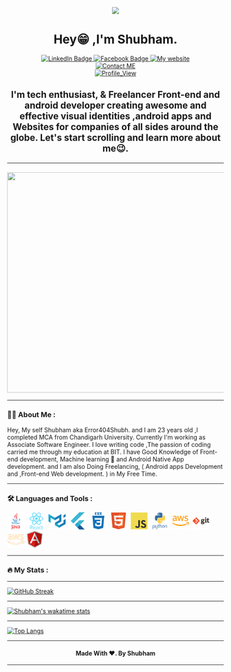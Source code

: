 <div id="header" align="center">
  <img src="https://media.giphy.com/media/M9gbBd9nbDrOTu1Mqx/giphy.gif" width="100"/>
</div>

<h1 align ="center" color ="White" font = "opensans-bold">
   Hey😁 ,I'm Shubham.
</h1>

<div id="badges" align = "center">
  <a href="https://www.linkedin.com/in/shubh1203/">
    <img src="https://img.shields.io/badge/LinkedIn-blue?style=for-the-badge&logo=linkedin&logoColor=white" alt="LinkedIn Badge"/>
  </a>
  <a href="">
    <img src="https://img.shields.io/badge/Facebook-blue?style=for-the-badge&logo=facebook&logoColor=white" alt="Facebook Badge"/>
  </a>
  <a href="https://error404shubh.github.io/">
    <img src="https://img.shields.io/badge/Personal_website-pink?style=for-the-badge" alt="My website"/>
  </a>
  
  <br>
  <center>
   <a href="mailto:Shubham34670@gmail.com">
    <img src="https://img.shields.io/badge/Click%20Here-For%20Contact%20Me-blue" alt="Contact ME"/>
  </a>
  
  <br>
  
  <a href = "https://komarev.com/ghpvc/?username=Error404Shubh">
  <img src="https://komarev.com/ghpvc/?username=Error404Shubh&style=flat-square&color=blue" alt="Profile_View"/>
  </a>
  </center>
</div>

<h2 align = "center" color: "White" background-color = "lightcolor"  border-radius: "6px">
I'm tech enthusiast, &amp; Freelancer Front-end and android developer 
creating awesome and effective visual identities ,android apps and Websites
 for companies of all sides around the globe. 
  Let's start scrolling and learn more about me😉.
  <br><hr>
</h2>

<div align="center">
  <img src = "https://media.giphy.com/media/UDclWKlmfmq7twI3iJ/giphy.gif"  width="600" height="512"/>
</div>

<hr>

### :man_technologist: About Me :
  Hey, My self Shubham aka Error404Shubh. and I am 23 years old ,I completed MCA from Chandigarh University. Currently I'm working as Associate Software Engineer.
I love writing code ,The passion of coding carried me through my education at BIT. I have Good Knowledge of Front-end development, Machine learning 🤖 and Android Native App development. and I am also Doing Freelancing, ( Android apps Development and ,Front-end Web development. ) in My Free Time.

<hr>
   
### :hammer_and_wrench: Languages and Tools :
  <img src="https://github.com/devicons/devicon/blob/master/icons/java/java-original-wordmark.svg" title="Java" alt="Java" width="40" height="40"/>&nbsp;
  <img src="https://github.com/devicons/devicon/blob/master/icons/react/react-original-wordmark.svg" title="React" alt="React" width="40" height="40"/>&nbsp;
  <img src="https://github.com/devicons/devicon/blob/master/icons/materialui/materialui-original.svg" title="Material UI" alt="Material UI" width="40" height="40"/>&nbsp;
  <img src="https://github.com/devicons/devicon/blob/master/icons/flutter/flutter-original.svg" title="Flutter" alt="Flutter" width="40" height="40"/>&nbsp;
  <img src="https://github.com/devicons/devicon/blob/master/icons/css3/css3-plain-wordmark.svg"  title="CSS3" alt="CSS" width="40" height="40"/>&nbsp;
  <img src="https://github.com/devicons/devicon/blob/master/icons/html5/html5-original.svg" title="HTML5" alt="HTML" width="40" height="40"/>&nbsp;
  <img src="https://github.com/devicons/devicon/blob/master/icons/javascript/javascript-original.svg" title="JavaScript" alt="JavaScript" width="40" height="40"/>&nbsp;
  <img src="https://github.com/devicons/devicon/blob/master/icons/python/python-original-wordmark.svg" title="Python" alt="Python" width="40" height="40"/>&nbsp;
  <img src="https://github.com/devicons/devicon/blob/master/icons/amazonwebservices/amazonwebservices-plain-wordmark.svg" title="AWS" alt="AWS" width="40" height="40"/>&nbsp;
  <img src="https://github.com/devicons/devicon/blob/master/icons/git/git-original-wordmark.svg" title="Git" alt="Git" width="40" height="40"/>
  <img src="https://github.com/devicons/devicon/blob/master/icons/amazonwebservices/amazonwebservices-line-wordmark.svg" title="AWS" alt="AWS" width="40" height="40"/>
  <img src="https://github.com/devicons/devicon/blob/master/icons/angularjs/angularjs-original.svg" title="Angular JS" alt="Angular JS" width="40" height="40"/>
  
  
</div>
<hr>


### :fire: My Stats :

<hr>

[![GitHub Streak](http://github-readme-streak-stats.herokuapp.com?user=Error404Shubh&hide_border=true&background=AEABD7)](https://git.io/streak-stats)

<!-- <hr>

![Shubham's GitHub stats](https://github-readme-stats.vercel.app/api?username=Error404Shubh&show_icons=true&theme=merko)
<hr> -->
<hr>

[![Shubham's wakatime stats](https://github-readme-stats.vercel.app/api/wakatime?username=willianrod)](https://github.com/Error404Shubh/github-readme-stats)

<hr>

[![Top Langs](https://github-readme-stats.vercel.app/api/top-langs/?username=Error404Shubh&layout=compact&theme=vision-friendly-dark)](https://github.com/anuraghazra/github-readme-stats)

<hr>

 <div align ="center" background = "white">
 
  <h4> <b>Made With ❤️. By Shubham </b> </h4>
</div>
  
<hr>
 

 
  
